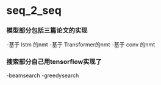 # seq_2_seq
### 模型部分包括三篇论文的实现
-基于 lstm 的nmt 
-基于 Transformer的nmt
-基于 conv 的nmt
### 搜索部分自己用tensorflow实现了
-beamsearch
-greedysearch
